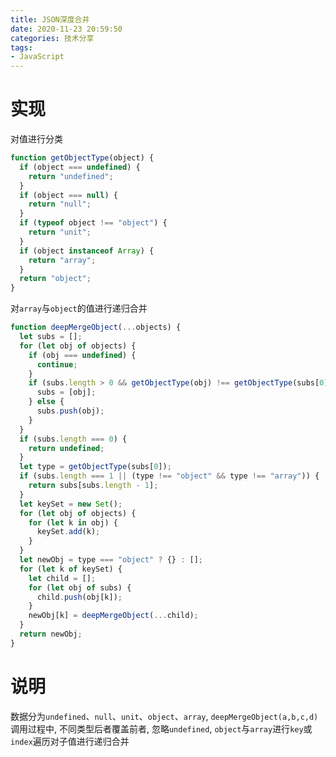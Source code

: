 ```yaml
---
title: JSON深度合并
date: 2020-11-23 20:59:50
categories: 技术分享
tags:
- JavaScript
---
```


# 实现
对值进行分类
```js
function getObjectType(object) {
  if (object === undefined) {
    return "undefined";
  }
  if (object === null) {
    return "null";
  }
  if (typeof object !== "object") {
    return "unit";
  }
  if (object instanceof Array) {
    return "array";
  }
  return "object";
}
```

对`array`与`object`的值进行递归合并
```js
function deepMergeObject(...objects) {
  let subs = [];
  for (let obj of objects) {
    if (obj === undefined) {
      continue;
    }
    if (subs.length > 0 && getObjectType(obj) !== getObjectType(subs[0])) {
      subs = [obj];
    } else {
      subs.push(obj);
    }
  }
  if (subs.length === 0) {
    return undefined;
  }
  let type = getObjectType(subs[0]);
  if (subs.length === 1 || (type !== "object" && type !== "array")) {
    return subs[subs.length - 1];
  }
  let keySet = new Set();
  for (let obj of objects) {
    for (let k in obj) {
      keySet.add(k);
    }
  }
  let newObj = type === "object" ? {} : [];
  for (let k of keySet) {
    let child = [];
    for (let obj of subs) {
      child.push(obj[k]);
    }
    newObj[k] = deepMergeObject(...child);
  }
  return newObj;
}
```

# 说明
数据分为`undefined`、`null`、`unit`、`object`、`array`, 
`deepMergeObject(a,b,c,d)`调用过程中, 不同类型后者覆盖前者, 
忽略`undefined`, `object`与`array`进行`key`或`index`遍历对子值进行递归合并

